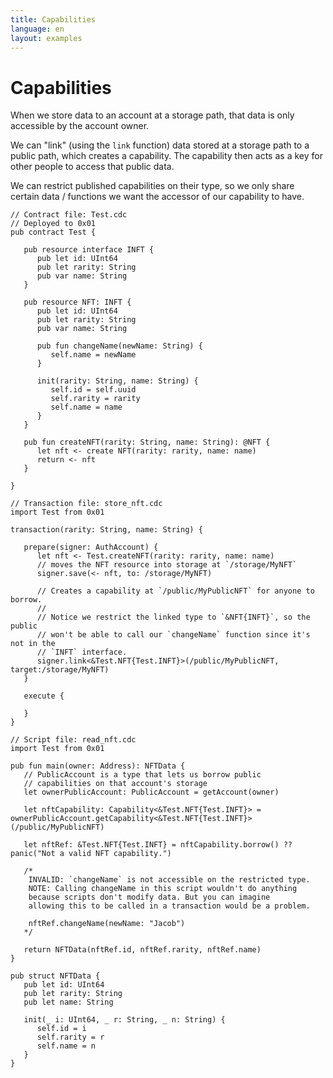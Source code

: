```yaml
---
title: Capabilities
language: en
layout: examples
---
```


# Capabilities

When we store data to an account at a storage path, that data is only accessible by the account owner.

We can "link" (using the `link` function) data stored at a storage path to a public path, which creates a capability. The capability then acts as a key for other people to access that public data.

We can restrict published capabilities on their type, so we only share certain data / functions we want the accessor of our capability to have.

```cadence
// Contract file: Test.cdc
// Deployed to 0x01
pub contract Test {

   pub resource interface INFT {
      pub let id: UInt64
      pub let rarity: String
      pub var name: String
   }

   pub resource NFT: INFT {
      pub let id: UInt64
      pub let rarity: String
      pub var name: String

      pub fun changeName(newName: String) {
         self.name = newName
      }
      
      init(rarity: String, name: String) {
         self.id = self.uuid
         self.rarity = rarity
         self.name = name
      }
   }

   pub fun createNFT(rarity: String, name: String): @NFT {
      let nft <- create NFT(rarity: rarity, name: name)
      return <- nft
   }

}
```

```cadence
// Transaction file: store_nft.cdc
import Test from 0x01

transaction(rarity: String, name: String) {

   prepare(signer: AuthAccount) {
      let nft <- Test.createNFT(rarity: rarity, name: name)
      // moves the NFT resource into storage at `/storage/MyNFT`
      signer.save(<- nft, to: /storage/MyNFT)

      // Creates a capability at `/public/MyPublicNFT` for anyone to borrow.
      // 
      // Notice we restrict the linked type to `&NFT{INFT}`, so the public
      // won't be able to call our `changeName` function since it's not in the
      // `INFT` interface.
      signer.link<&Test.NFT{Test.INFT}>(/public/MyPublicNFT, target:/storage/MyNFT)
   }

   execute {
      
   }
}
```

```cadence
// Script file: read_nft.cdc
import Test from 0x01

pub fun main(owner: Address): NFTData {
   // PublicAccount is a type that lets us borrow public
   // capabilities on that account's storage
   let ownerPublicAccount: PublicAccount = getAccount(owner)

   let nftCapability: Capability<&Test.NFT{Test.INFT}> = ownerPublicAccount.getCapability<&Test.NFT{Test.INFT}>(/public/MyPublicNFT)

   let nftRef: &Test.NFT{Test.INFT} = nftCapability.borrow() ?? panic("Not a valid NFT capability.")

   /*
    INVALID: `changeName` is not accessible on the restricted type.
    NOTE: Calling changeName in this script wouldn't do anything
    because scripts don't modify data. But you can imagine
    allowing this to be called in a transaction would be a problem.
   
    nftRef.changeName(newName: "Jacob")
   */

   return NFTData(nftRef.id, nftRef.rarity, nftRef.name)
}

pub struct NFTData {
   pub let id: UInt64
   pub let rarity: String
   pub let name: String

   init(_ i: UInt64, _ r: String, _ n: String) {
      self.id = i
      self.rarity = r
      self.name = n
   }
}
```